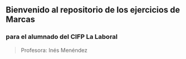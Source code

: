 ## Bienvenido al repositorio de los ejercicios de Marcas
### para el alumnado del CIFP La Laboral
> Profesora: Inés Menéndez

